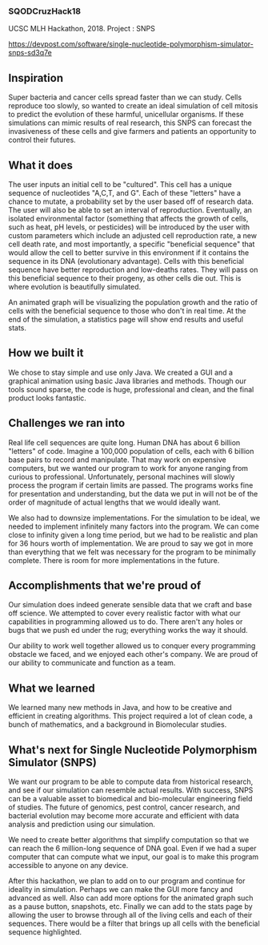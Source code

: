 ### SQODCruzHack18
UCSC MLH Hackathon, 2018. Project : SNPS

https://devpost.com/software/single-nucleotide-polymorphism-simulator-snps-sd3q7e

## Inspiration
Super bacteria and cancer cells spread faster than we can study. Cells reproduce too slowly, so wanted to create an ideal simulation of cell mitosis to predict the evolution of these harmful, unicellular organisms. If these simulations can mimic results of real research, this SNPS can forecast the invasiveness of these cells and give farmers and patients an opportunity to control their futures. 

## What it does
The user inputs an initial cell to be "cultured". This cell has a unique sequence of nucleotides "A,C,T, and G". Each of these "letters" have a chance to mutate, a probability set by the user based off of research data. The user will also be able to set an interval of reproduction. Eventually, an isolated environmental factor (something that affects the growth of cells, such as heat, pH levels, or pesticides) will be introduced by the user with custom parameters which include an adjusted cell reproduction rate, a new cell death rate, and most importantly, a specific "beneficial sequence" that would allow the cell to better survive in this environment if it contains the sequence in its DNA (evolutionary advantage). Cells with this beneficial sequence have better reproduction and low-deaths rates. They will pass on this beneficial sequence to their progeny, as other cells die out. This is where evolution is beautifully simulated. 

An animated graph will be visualizing the population growth and the ratio of cells with the beneficial sequence to those who don't in real time. At the end of the simulation, a statistics page will show end results and useful stats.

## How we built it
We chose to stay simple and use only Java. We created a GUI and a graphical animation using basic Java libraries and methods. Though our tools sound sparse, the code is huge, professional and clean, and the final product looks fantastic. 

## Challenges we ran into
Real life cell sequences are quite long. Human DNA has about 6 billion "letters" of code. Imagine a 100,000 population of cells, each with 6 billion base pairs to record and manipulate. That may work on expensive computers, but we wanted our program to work for anyone ranging from curious to professional. Unfortunately, personal machines will slowly process the program if certain limits are passed. The programs works fine for presentation and understanding, but the data we put in will not be of the order of magnitude of actual lengths that we would ideally want. 

We also had to downsize implementations. For the simulation to be ideal, we needed to implement infinitely many factors into the program. We can come close to infinity given a long time period, but we had to be realistic and plan for 36 hours worth of implementation. We are proud to say we got in more than everything that we felt was necessary for the program to be minimally complete. There is room for more implementations in the future.

## Accomplishments that we're proud of
Our simulation does indeed generate sensible data that we craft and base off science. We attempted to cover every realistic factor with what our capabilities in programming allowed us to do. There aren't any holes or bugs that we push ed under the rug; everything works the way it should.

Our ability to work well together allowed us to conquer every programming obstacle we faced, and we enjoyed each other's company. We are proud of our ability to communicate and function as a team.

## What we learned
We learned many new methods in Java, and how to be creative and efficient in creating algorithms. This project required a lot of clean code, a bunch of mathematics, and a background in Biomolecular studies.

## What's next for Single Nucleotide Polymorphism Simulator (SNPS)
We want our program to be able to compute data from historical research, and see if our simulation can resemble actual results. With success, SNPS can be a valuable asset to biomedical and bio-molecular engineering field of studies. The future of genomics, pest control, cancer research, and bacterial evolution may become more accurate and efficient with data analysis and prediction using our simulation.

We need to create better algorithms that simplify computation so that we can reach the 6 million-long sequence of DNA goal. Even if we had a super computer that can compute what we input, our goal is to make this program accessible to anyone on any device. 

After this hackathon, we plan to add on to our program and continue for ideality in simulation. Perhaps we can make the GUI more fancy and advanced as well. Also can add more options for the animated graph such as a pause button, snapshots, etc. Finally we can add to the stats page by allowing the user to browse through all of the living cells and each of their sequences. There would be a filter that brings up all cells with the beneficial sequence highlighted.
